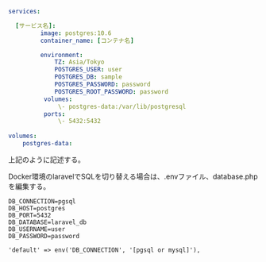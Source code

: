 ```docker-compose.yml
services:

  [サービス名]:
         image: postgres:10.6
         container_name: [コンテナ名]

         environment:
             TZ: Asia/Tokyo
             POSTGRES_USER: user
             POSTGRES_DB: sample
             POSTGRES_PASSWORD: password
             POSTGRES_ROOT_PASSWORD: password
          volumes:
              \- postgres-data:/var/lib/postgresql
          ports:
              \- 5432:5432
            
volumes:
    postgres-data:
```



上記のように記述する。



Docker環境のlaravelでSQLを切り替える場合は、.envファイル、database.phpを編集する。



```.env
DB_CONNECTION=pgsql
DB_HOST=postgres
DB_PORT=5432
DB_DATABASE=laravel_db
DB_USERNAME=user
DB_PASSWORD=password
```

```database.php
'default' => env('DB_CONNECTION', '[pgsql or mysql]'),
```

